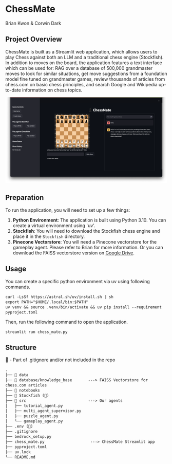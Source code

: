 # ChessMate
Brian Kwon & Corwin Dark

## Project Overview
ChessMate is built as a Streamlit web application, which allows users to play Chess against both an LLM and a traditional chess engine (Stockfish). In addition to moves on the board, the application features a text interface which can be used for: RAG over a database of 500,000 grandmaster moves to look for similar situations, get move suggestions from a foundation model fine tuned on grandmaster games, review thousands of articles from chess.com on basic chess principles, and search Google and Wikipedia up-to-date information on chess topics.

![ChessMate](imgs/chess_mate.png)

## Preparation
To run the application, you will need to set up a few things:
1. **Python Environment**: The application is built using Python 3.10. You can create a virtual environment using `uv'.
2. **Stockfish**: You will need to download the Stockfish chess engine and place it in the `Stockfish` directory.       
3. **Pinecone Vectorstore**: You will need a Pinecone vectorstore for the gameplay agent. Please refer to Brian for more information. Or you can download the FAISS vectorstore version on [Google Drive](https://drive.google.com/drive/folders/1KWKD4RxibcvFrW080SZZxVRxUO306k0k?usp=sharing).

## Usage
You can create a specific python environment via uv using following commands.

```{bash}
curl -LsSf https://astral.sh/uv/install.sh | sh
export PATH="$HOME/.local/bin:$PATH"
uv venv && source .venv/bin/activate && uv pip install --requirement pyproject.toml
```

Then, run the following command to open the application.

```{bash}
streamlit run chess_mate.py
```

## Structure

🚫 - Part of .gitignore and/or not included in the repo
```
.
├── 📁 data
├── 📁 database/knowledge_base       ---> FAISS Vectorstore for chess.com articles
├── 📁 notebooks
├── 📁 Stockfish (🚫)
├── 📁 src                           ---> Our agents
│   ├── tutorial_agent.py
│   ├── multi_agent_supervisor.py
│   ├── puzzle_agent.py
│   └── gameplay_agent.py
├── .env (🚫)
├── .gitignore
├── bedrock_setup.py 
├── chess_mate.py                    ---> ChessMate Streamlit app
├── pyproject.toml
├── uv.lock
└── README.md                                            
```







